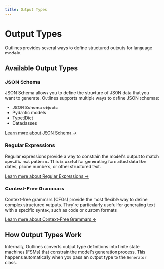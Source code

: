 ```yaml
---
title: Output Types
---
```


# Output Types

Outlines provides several ways to define structured outputs for language models.

## Available Output Types

### JSON Schema

JSON Schema allows you to define the structure of JSON data that you want to generate. Outlines supports multiple ways to define JSON schemas:

- JSON Schema objects
- Pydantic models
- TypedDict
- Dataclasses

[Learn more about JSON Schema →](json_schema.md)

### Regular Expressions

Regular expressions provide a way to constrain the model's output to match specific text patterns. This is useful for generating formatted data like dates, phone numbers, or other structured text.

[Learn more about Regular Expressions →](regex.md)

### Context-Free Grammars

Context-free grammars (CFGs) provide the most flexible way to define complex structured outputs. They're particularly useful for generating text with a specific syntax, such as code or custom formats.

[Learn more about Context-Free Grammars →](cfg.md)

## How Output Types Work

Internally, Outlines converts output type definitions into finite state machines (FSMs) that constrain the model's generation process. This happens automatically when you pass an output type to the `Generator` class.
